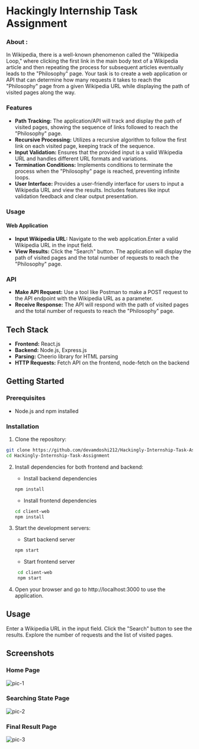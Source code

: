 # Hackingly Internship Task Assignment

### About :

In Wikipedia, there is a well-known phenomenon called the "Wikipedia Loop," where clicking the first link in the main body text of a Wikipedia article and then repeating the process for subsequent articles eventually leads to the "Philosophy" page. Your task is to create a web application or API that can determine how many requests it takes to reach the "Philosophy" page from a given Wikipedia URL while displaying the path of visited pages along the way.

### Features

- **Path Tracking:** The application/API will track and display the path of visited pages, showing the sequence of links followed to reach the "Philosophy" page.
- **Recursive Processing:** Utilizes a recursive algorithm to follow the first link on each visited page, keeping track of the sequence.
- **Input Validation:** Ensures that the provided input is a valid Wikipedia URL and handles different URL formats and variations.
- **Termination Conditions:** Implements conditions to terminate the process when the "Philosophy" page is reached, preventing infinite loops.
- **User Interface:** Provides a user-friendly interface for users to input a Wikipedia URL and view the results. Includes features like input validation feedback and clear output presentation.

### Usage

#### Web Application
- **Input Wikipedia URL:** Navigate to the web application.Enter a valid Wikipedia URL in the input field.
- **View Results:** Click the "Search" button. The application will display the path of visited pages and the total number of requests to reach the "Philosophy" page.

### API
- **Make API Request:** Use a tool like Postman to make a POST request to the API endpoint with the Wikipedia URL as a parameter.
- **Receive Response:** The API will respond with the path of visited pages and the total number of requests to reach the "Philosophy" page.

## Tech Stack

- **Frontend:** React.js
- **Backend:** Node.js, Express.js
- **Parsing:** Cheerio library for HTML parsing
- **HTTP Requests:** Fetch API on the frontend, node-fetch on the backend

## Getting Started

### Prerequisites

- Node.js and npm installed

### Installation

1. Clone the repository:

```bash
git clone https://github.com/devamdoshi212/Hackingly-Internship-Task-Assignment
cd Hackingly-Internship-Task-Assignment
```
2. Install dependencies for both frontend and backend:
   
    - Install backend dependencies
    ```bash
    npm install 
    ```
    - Install frontend dependencies
    ```bash
    cd client-web
    npm install
    ```

3. Start the development servers:
    - Start backend server
    ```bash
    npm start
    ```
    - Start frontend server
   ```bash
    cd client-web
    npm start
   ```

4. Open your browser and go to http://localhost:3000 to use the application.

## Usage
Enter a Wikipedia URL in the input field.
Click the "Search" button to see the results.
Explore the number of requests and the list of visited pages.

## Screenshots

### Home Page
![pic-1](https://github.com/devamdoshi212/Hackingly-Internship-Task-Assignment/assets/119748867/88ce3a5f-02e3-4431-9f60-66eac6039de7)
### Searching State Page
![pic-2](https://github.com/devamdoshi212/Hackingly-Internship-Task-Assignment/assets/119748867/f34f5d2c-7b6e-499a-ad9f-c7a05b9f8dc2)
### Final Result Page
![pic-3](https://github.com/devamdoshi212/Hackingly-Internship-Task-Assignment/assets/119748867/002a27f9-89ba-46c1-a268-3b567fda12b3)

